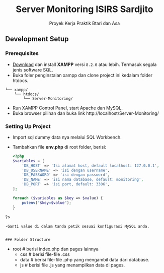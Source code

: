 <h1 align="center">
  Server Monitoring ISIRS Sardjito
</h1>
<p align="center">Proyek Kerja Praktik Btari dan Asa</p>

## Development Setup

### Prerequisites

- [Download](https://www.apachefriends.org/index.html) dan install **XAMPP** versi `8.2.0` atau lebih. Termasuk segala jenis software SQL.
- Buka foler penginstalan xampp dan clone project ini kedalam folder htdocs.

```
└── xampp/
    └── htdocs/
        └── Server-Monitoring/
```
- Run XAMPP Control Panel, start Apache dan MySQL.
- Buka browser pilihan dan buka link http://localhost/Server-Monitoring/

### Setting Up Project

- Import sql dummy data nya melalui SQL Workbench.
- Tambahkan file **env.php** di root folder, berisi:

  ```php
  <?php
  $variables = [
      'DB_HOST' => 'Isi alamat host, default localhost: 127.0.0.1',
      'DB_USERNAME' => 'isi dengan username',
      'DB_PASSWORD' => 'isi dengan password',
      'DB_NAME' => 'isi nama database, default: monitoring',
      'DB_PORT' => 'isi port, default: 3306',
  ];

  foreach ($variables as $key => $value) {
      putenv("$key=$value");
  }
 ?>
  ```
-Ganti value di dalam tanda petik sesuai konfigurasi MySQL anda.


### Folder Structure

```
- root                 # berisi index.php dan pages lainnya
  - css                # berisi file-file .css
  - data               # berisi file-file .php yang mengambil data dari database.
  - js                 # berisi file .js yang menampilkan data di pages. 
```
